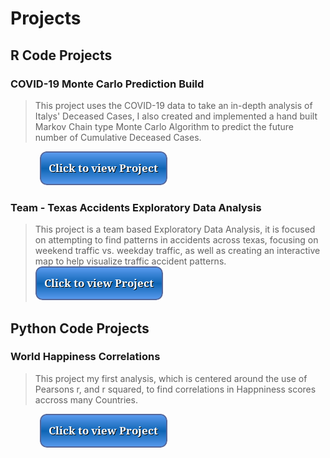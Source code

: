 # Projects

## R Code Projects

### COVID-19 Monte Carlo Prediction Build

> This project uses the COVID-19 data to take an in-depth analysis of Italys' Deceased Cases, I also created and implemented a hand built Markov Chain type Monte Carlo Algorithm to predict the future number of Cumulative Deceased Cases.

&nbsp; &nbsp; &nbsp; &nbsp; &nbsp; &nbsp; [![button](button.png)](covid.html)

### Team - Texas Accidents Exploratory Data Analysis

> This project is a team based Exploratory Data Analysis, it is focused on attempting to find patterns in accidents across texas, focusing on weekend traffic vs. weekday traffic, as well as creating an interactive map to help visualize traffic accident patterns.
> &nbsp; &nbsp; &nbsp; &nbsp; &nbsp; &nbsp; [![button](button.png)](accidents.html) 

## Python Code Projects

### World Happiness Correlations

> This project my first analysis, which is centered around the use of Pearsons r, and r squared, to find correlations in Happniness scores accross many Countries.

&nbsp; &nbsp; &nbsp; &nbsp; &nbsp; &nbsp; [![button](button.png)](happiness.html)



